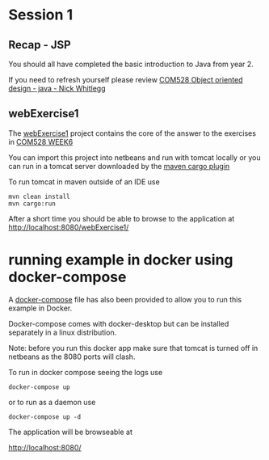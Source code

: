 # Session 1

## Recap - JSP

You should all have completed the basic introduction to Java from year 2. 

If you need to refresh yourself please review [COM528 Object oriented design - java - Nick Whitlegg](https://nwcourses.github.io/COM528/)

## webExercise1

The [webExercise1](../com528-web/webExercise1) project contains the core of the answer to the exercises in [COM528 WEEK6](https://nwcourses.github.io/COM528/week6.html)

You can import this project into netbeans and run with tomcat locally or you can run in a tomcat server downloaded by the [maven cargo plugin](https://codehaus-cargo.github.io/cargo/Maven+3+Plugin.html)


To run tomcat in maven outside of an IDE use

```
mvn clean install
mvn cargo:run
```

After a short time you should be able to browse to the application at 
[http://localhost:8080/webExercise1/](http://localhost:8080/webExercise1/)

# running example in docker using docker-compose

A [docker-compose](../com528-web/webExercise1/docker-compose) file has also been provided to allow you to run this example in Docker.

Docker-compose comes with docker-desktop but can be installed separately in a linux distribution.

Note: before you run this docker app make sure that tomcat is turned off in netbeans as the 8080 ports will clash.

To run in docker compose seeing the logs use

```
docker-compose up
```

or to run as a daemon use

```
docker-compose up -d
```
The application will be browseable at

[http://localhost:8080/](http://localhost:8080/)


